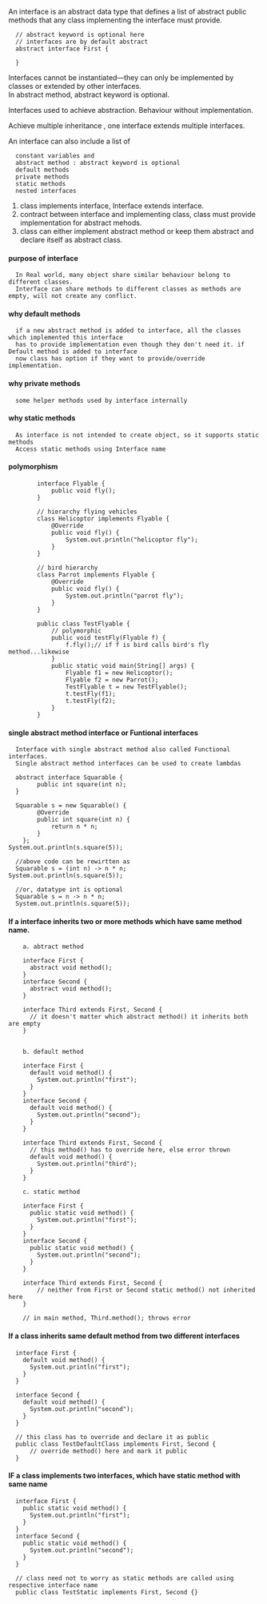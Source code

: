 An interface is an abstract data type that defines a list of abstract
public methods that any class implementing the interface must provide.  

      // abstract keyword is optional here
      // interfaces are by default abstract
      abstract interface First {

      }

Interfaces cannot be instantiated—they can only be implemented by classes or extended by other interfaces.    
In abstract method, abstract keyword is optional.  

Interfaces used to achieve abstraction. Behaviour without implementation.  

Achieve multiple inheritance , one interface extends multiple interfaces.  

An interface can also include a list of  
  
      constant variables and
      abstract method : abstract keyword is optional
      default methods
      private methods
      static methods
      nested interfaces
    
1. class implements interface, Interface extends interface.
2. contract between interface and implementing class, class must provide implementation for abstract mehods.
3. class can either implement abstract method or keep them abstract and declare itself as abstract class.

#### purpose of interface 

      In Real world, many object share similar behaviour belong to different classes.
      Interface can share methods to different classes as methods are empty, will not create any conflict.

#### why default methods

      if a new abstract method is added to interface, all the classes which implemented this interface
      has to provide implementation even though they don't need it. if Default method is added to interface
      now class has option if they want to provide/override implementation.



#### why private methods

      some helper methods used by interface internally
  
#### why static methods

      As interface is not intended to create object, so it supports static methods
      Access static methods using Interface name


#### polymorphism


			interface Flyable {
				public void fly();
			}

			// hierarchy flying vehicles
			class Helicoptor implements Flyable {
				@Override
				public void fly() {
					System.out.println("helicoptor fly");
				}
			}

			// bird hierarchy
			class Parrot implements Flyable {
				@Override
				public void fly() {
					System.out.println("parrot fly");
				}
			}

			public class TestFlyable {
				// polymorphic
				public void testFly(Flyable f) {
					f.fly();// if f is bird calls bird's fly method...likewise
				}
				public static void main(String[] args) {
					Flyable f1 = new Helicoptor();
					Flyable f2 = new Parrot();
					TestFlyable t = new TestFlyable();
					t.testFly(f1);
					t.testFly(f2);
				}
			}


#### single abstract method interface or Funtional interfaces

      Interface with single abstract method also called Functional interfaces.
      Single abstract method interfaces can be used to create lambdas
      
      abstract interface Squarable {
            public int square(int n);
      }
      
      Squarable s = new Squarable() {			
			@Override
			public int square(int n) {
				return n * n;
			}
		};
	System.out.println(s.square(5));

      //above code can be rewirtten as 
      Squarable s = (int n) -> n * n;
	System.out.println(s.square(5));

      //or, datatype int is optional
      Squarable s = n -> n * n;
      System.out.println(s.square(5));
      
      
#### If a interface inherits two or more methods which have same method name.

        a. abtract method

        interface First {
          abstract void method();
        }
        interface Second {
          abstract void method();
        }

        interface Third extends First, Second {
          // it doesn't matter which abstract method() it inherits both are empty
        }


        b. default method
        
        interface First {
          default void method() {
            System.out.println("first");
          }
        }
        interface Second {
          default void method() {
            System.out.println("second");
          }
        }

        interface Third extends First, Second {
          // this method() has to override here, else error thrown
          default void method() {
            System.out.println("third");
          }
        }

        c. static method
        
        interface First {
          public static void method() {
            System.out.println("first");
          }
        }
        interface Second {
          public static void method() {
            System.out.println("second");
          }
        }

        interface Third extends First, Second {
            // neither from First or Second static method() not inherited here
        }
        
        // in main method, Third.method(); throws error

#### If a class inherits same default method from two different interfaces
  

      interface First {
        default void method() {
          System.out.println("first");
        }
      }
      
      interface Second {
        default void method() {
          System.out.println("second");
        }
      }

      // this class has to override and declare it as public
      public class TestDefaultClass implements First, Second {
          // override method() here and mark it public
      }
      
#### IF a class implements two interfaces, which have static method with same name      

      interface First {
        public static void method() {
          System.out.println("first");
        }
      }
      interface Second {
        public static void method() {
          System.out.println("second");
        }
      }
      
      // class need not to worry as static methods are called using respective interface name
      public class TestStatic implements First, Second {}

